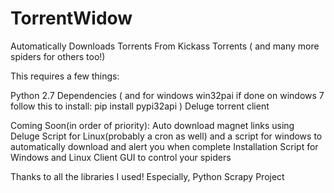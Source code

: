 # TorrentWidow

Automatically Downloads Torrents From Kickass Torrents ( and many more spiders for others too!) 

This requires a few things: 


Python 2.7 
Dependencies ( and for windows win32pai if done on windows 7 follow this to install: pip install pypi32api ) 
Deluge torrent client 



Coming Soon(in order of priority): 
Auto download magnet links using Deluge
Script for Linux(probably a cron as well) and a script for windows to automatically download and alert you when complete
Installation Script for Windows and Linux 
Client GUI to control your spiders 


Thanks to all the libraries I used!
Especially, 
Python 
Scrapy Project
